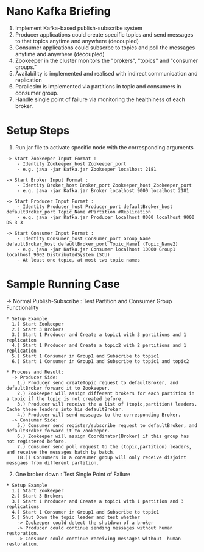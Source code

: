 # Nano Kafka Briefing
  1. Implement Kafka-based publish-subscribe system 
  2. Producer applications could create specific topics and send messages to that topics anytime and anywhere (decoupled)
  3. Consumer applications could subscrbe to topics and poll the messages anytime and anywhere (decoupled)
  4. Zookeeper in the cluster monitors the "brokers", "topics" and "consumer groups."
  5. Availability is implemented and realised with indirect communication and replication
  6. Parallesim is implemented via partitions in topic and consumers in consumer group.
  7. Handle single point of failure via monitoring the healthiness of each broker. 

# Setup Steps
  1. Run jar file to activate specific node with the corresponding arguments
  
    -> Start Zookeeper Input Format :
        - Identity Zookeeper_host Zookeeper_port
        - e.g. java -jar Kafka.jar Zookeeper localhost 2181
        
    -> Start Broker Input Format :
        - Identity Broker_host Broker_port Zookeeper_host Zookeeper_port
        - e.g. java -jar Kafka.jar Broker localhost 9000 localhost 2181

    -> Start Producer Input Format :
        - Identity Producer_host Producer_port defaultBroker_host defaultBroker_port Topic_Name #Partition #Replication
        - e.g. java -jar Kafka.jar Producer localhost 8000 localhost 9000 DS 3 3

    -> Start Consumer Input Format :
        - Identity Consumer_host Consumer_port Group_Name defaultBroker_host defaultBroker_port Topic_Name1 (Topic_Name2)
        - e.g. java -jar Kafka.jar Consumer localhost 10000 Group1 localhost 9002 DistributedSystem (SCU)
        - At least one topic, at most two topic names

# Sample Running Case
  -> Normal Publish-Subscribe : Test Partition and Consumer Group Functionality
  
    * Setup Example
      1.) Start Zookeeper
      2.) Start 3 Brokers 
      3.) Start 1 Producer and Create a topic1 with 3 partitions and 1 replication
      4.) Start 1 Producer and Create a topic2 with 2 partitions and 1 replication
      5.) Start 1 Consumer in Group1 and Subscribe to topic1
      6.) Start 1 Consumer in Group1 and Subscribe to topic1 and topic2
      
    * Process and Result:
      -> Producer Side:
        1.) Producer send createTopic request to defaultBroker, and defaultBroker forward it to Zookeeper.
        2.) Zookeeper will assign different brokers for each partition in a topic if the topic is not created before.
        3.) Producer will receive the a list of (topic,partition) leaders. Cache these leaders into his defaultBroker.
        4.) Producer will send messages to the corresponding Broker.
      -> Consumer Side:
        5.) Consumer send register/subscribe request to defaultBroker, and defaultBroker forward it to Zookeeper.
        6.) Zookeeper will assign Coordinator(Broker) if this group has not registered before.
        7.) Consumer send poll request to the (topic,partition) leaders, and receive the messages batch by batch.
        (8.)) Consumers in a consumer group will only receive disjoint messgaes from different partition.
      
  2. One broker down : Test Single Point of Failure
  
    * Setup Example
      1.) Start Zookeeper
      2.) Start 3 Brokers 
      3.) Start 1 Producer and Create a topic1 with 1 partition and 3 replications
      4.) Start 1 Consumer in Group1 and Subscribe to topic1
      5.) Shut Down the topic leader and test whether 
        -> Zookeeper could detect the shutdown of a broker
        -> Producer could continue sending messages without human restoration.
        -> Consumer could continue receiving messages without  human restoration.
        
